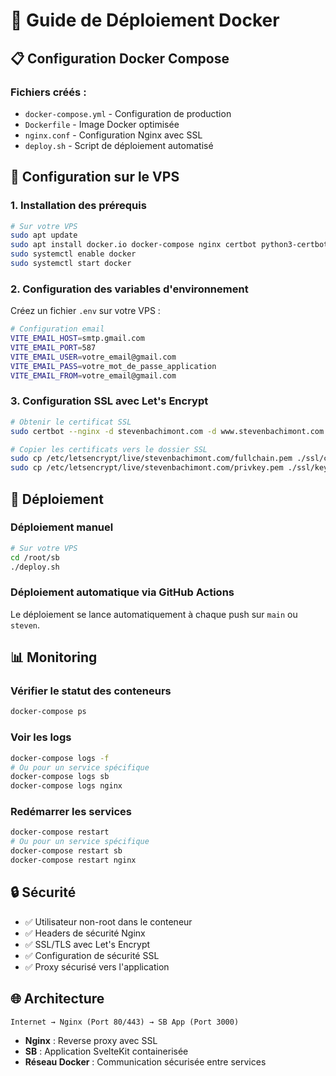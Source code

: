# 🚀 Guide de Déploiement Docker

## 📋 Configuration Docker Compose

### Fichiers créés :
- `docker-compose.yml` - Configuration de production
- `Dockerfile` - Image Docker optimisée
- `nginx.conf` - Configuration Nginx avec SSL
- `deploy.sh` - Script de déploiement automatisé

## 🔧 Configuration sur le VPS

### 1. Installation des prérequis
```bash
# Sur votre VPS
sudo apt update
sudo apt install docker.io docker-compose nginx certbot python3-certbot-nginx
sudo systemctl enable docker
sudo systemctl start docker
```

### 2. Configuration des variables d'environnement
Créez un fichier `.env` sur votre VPS :
```bash
# Configuration email
VITE_EMAIL_HOST=smtp.gmail.com
VITE_EMAIL_PORT=587
VITE_EMAIL_USER=votre_email@gmail.com
VITE_EMAIL_PASS=votre_mot_de_passe_application
VITE_EMAIL_FROM=votre_email@gmail.com
```

### 3. Configuration SSL avec Let's Encrypt
```bash
# Obtenir le certificat SSL
sudo certbot --nginx -d stevenbachimont.com -d www.stevenbachimont.com

# Copier les certificats vers le dossier SSL
sudo cp /etc/letsencrypt/live/stevenbachimont.com/fullchain.pem ./ssl/cert.pem
sudo cp /etc/letsencrypt/live/stevenbachimont.com/privkey.pem ./ssl/key.pem
```

## 🚀 Déploiement

### Déploiement manuel
```bash
# Sur votre VPS
cd /root/sb
./deploy.sh
```

### Déploiement automatique via GitHub Actions
Le déploiement se lance automatiquement à chaque push sur `main` ou `steven`.

## 📊 Monitoring

### Vérifier le statut des conteneurs
```bash
docker-compose ps
```

### Voir les logs
```bash
docker-compose logs -f
# Ou pour un service spécifique
docker-compose logs sb
docker-compose logs nginx
```

### Redémarrer les services
```bash
docker-compose restart
# Ou pour un service spécifique
docker-compose restart sb
docker-compose restart nginx
```

## 🔒 Sécurité

- ✅ Utilisateur non-root dans le conteneur
- ✅ Headers de sécurité Nginx
- ✅ SSL/TLS avec Let's Encrypt
- ✅ Configuration de sécurité SSL
- ✅ Proxy sécurisé vers l'application

## 🌐 Architecture

```
Internet → Nginx (Port 80/443) → SB App (Port 3000)
```

- **Nginx** : Reverse proxy avec SSL
- **SB** : Application SvelteKit containerisée
- **Réseau Docker** : Communication sécurisée entre services
